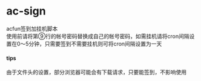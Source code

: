 # ac-sign
acfun签到加挂机脚本<br />
使用前请将第⑨行的帐号密码替换成自己的帐号密码，如需挂机请将cron间隔设置在0～5分钟，只需要签到不需要挂机则可将cron间隔设置为一天
#### tips
由于文件头的设置，部分浏览器可能会有下载请求，只要能签到，不影响使用